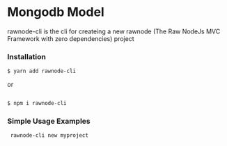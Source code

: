 # Mongodb Model 

rawnode-cli is the cli for createing a new rawnode (The Raw NodeJs MVC Framework with zero dependencies) project

### Installation

```bash
$ yarn add rawnode-cli

```
 or 

```bash

$ npm i rawnode-cli

```

### Simple Usage Examples

```bash
 rawnode-cli new myproject
```


